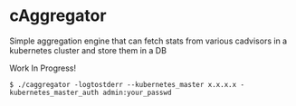 cAggregator
===========

Simple aggregation engine that can fetch stats from various cadvisors in a kubernetes cluster and store them in a DB

Work In Progress!

```$ ./caggregator -logtostderr --kubernetes_master x.x.x.x -kubernetes_master_auth admin:your_passwd```
